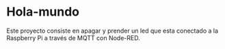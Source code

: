 # Hola-mundo
Este proyecto consiste en apagar y prender un led que esta conectado a la Raspberry Pi a través de MQTT con Node-RED.
